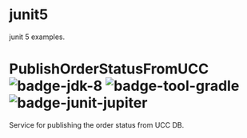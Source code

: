 # junit5
junit 5 examples.




# PublishOrderStatusFromUCC ![badge-jdk-8] ![badge-tool-gradle] ![badge-junit-jupiter]
Service for publishing the order status from UCC DB.

[badge-jdk-8]: https://img.shields.io/badge/jdk-8-lightgray.svg "JDK-8" 
[badge-tool-gradle]: https://img.shields.io/badge/tool-gradle-blue.svg "Gradle wrapper included"
[badge-junit-jupiter]: https://img.shields.io/badge/junit-platform-brightgreen.svg "JUnit Jupiter Engine"

